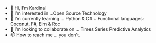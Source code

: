 - 👋 Hi, I’m Kardinal
- 👀 I’m interested in ...Open Source Technology
- 🌱 I’m currently learning ... Python & C# + Functional languages: Coconut, F#, Elm & Roc
- 💞️ I’m looking to collaborate on ... Times Series Predictive Analytics
- 📫 How to reach me ... you don't.

<!---
Kardinal-gh/Kardinal-gh is a ✨ special ✨ repository because its `README.md` (this file) appears on your GitHub profile.
You can click the Preview link to take a look at your changes.
--->
